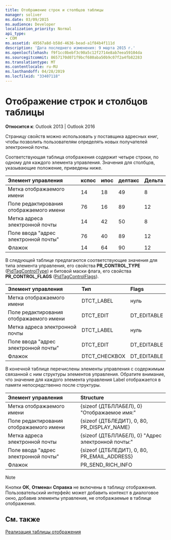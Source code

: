 ```yaml
---
title: Отображение строк и столбцов таблицы
manager: soliver
ms.date: 03/09/2015
ms.audience: Developer
localization_priority: Normal
api_type:
- COM
ms.assetid: 49567a8d-b58d-4636-bead-a1f84b4f111d
description: 'Дата последнего изменения: 9 марта 2015 г.'
ms.openlocfilehash: f9f1cc0bebf3c90a5c12f2714e8ab7eea59104da
ms.sourcegitcommit: 8657170d071f9bcf680aba50b9c07f2a4fb82283
ms.translationtype: MT
ms.contentlocale: ru-RU
ms.lasthandoff: 04/28/2019
ms.locfileid: "33407118"
---
```

# <a name="displaying-table-rows-and-columns"></a>Отображение строк и столбцов таблицы

  
  
**Относится к**: Outlook 2013 | Outlook 2016 
  
 Страницу свойств можно использовать у поставщика адресных книг, чтобы позволить пользователям определять новых получателей электронной почты. 
  
Соответствующая таблица отображения содержит четыре строки, по одному для каждого элемента управления. Значения для столбцов, указывающие положение, приведены ниже.
  
|**Элемент управления**|**кспос**|**ипос**|**делтакс**|**Дельта**|
|:-----|:-----|:-----|:-----|:-----|
|Метка отображаемого имени  <br/> |14   <br/> |18   <br/> |49  <br/> |8   <br/> |
|Поле редактирования отображаемого имени  <br/> |76  <br/> |16   <br/> |89  <br/> |12   <br/> |
|Метка адреса электронной почты  <br/> |14   <br/> |42  <br/> |50  <br/> |8   <br/> |
|Поле ввода "адрес электронной почты"  <br/> |76  <br/> |40  <br/> |89  <br/> |12   <br/> |
|Флажок  <br/> |14   <br/> |64  <br/> |90  <br/> |12   <br/> |
   
В следующей таблице предлагаются соответствующие значения для типа элемента управления, его свойства **PR_CONTROL_TYPE** ([PidTagControlType](pidtagcontroltype-canonical-property.md)) и битовой маски флага, его свойства **PR_CONTROL_FLAGS** ([PidTagControlFlags](pidtagcontrolflags-canonical-property.md)).
  
|**Элемент управления**|**Тип**|**Flags**|
|:-----|:-----|:-----|
|Метка отображаемого имени  <br/> |DTCT_LABEL  <br/> |нуль  <br/> |
|Поле редактирования отображаемого имени  <br/> |DTCT_EDIT  <br/> |DT_EDITABLE | DT_REQUIRED  <br/> |
|Метка адреса электронной почты  <br/> |DTCT_LABEL  <br/> |нуль  <br/> |
|Поле ввода "адрес электронной почты"  <br/> |DTCT_EDIT  <br/> |DT_EDITABLE | DT_REQUIRED  <br/> |
|Флажок  <br/> |DTCT_CHECKBOX  <br/> |DT_EDITABLE  <br/> |
   
В конечной таблице перечислены элементы управления с содержимым связанной с ним структуры элементов управления. Обратите внимание, что значение для каждого элемента управления Label отображается в памяти непосредственно после структуры.
  
|**Элемент управления**|**Structure**|
|:-----|:-----|
|Метка отображаемого имени  <br/> |{sizeof (ДТБЛЛАБЕЛ), 0} "Отображаемое имя:"  <br/> |
|Поле редактирования отображаемого имени  <br/> |{sizeof (ДТБЛЕДИТ), 0, 80, PR_DISPLAY_NAME}  <br/> |
|Метка адреса электронной почты  <br/> |{sizeof (ДТБЛЛАБЕЛ), 0} "Адрес электронной почты:"  <br/> |
|Поле ввода "адрес электронной почты"  <br/> |{sizeof (ДТБЛЕДИТ), 0, 80, PR_EMAIL_ADDRESS}  <br/> |
|Флажок  <br/> |PR_SEND_RICH_INFO  <br/> |
   
> [!NOTE]
> Кнопки **ОК**, **Отмена**и **Справка** не включены в таблицу отображения. Пользовательский интерфейс может добавить контекст в диалоговое окно, добавив элементы управления, не отображаемые в таблице отображения. 
  
## <a name="see-also"></a>См. также



[Реализация таблицы отображения](display-table-implementation.md)

